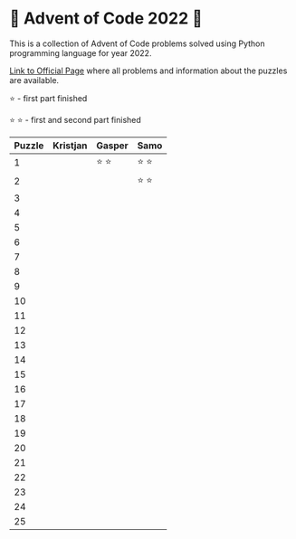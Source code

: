 # :christmas_tree: Advent of Code 2022 :christmas_tree:
This is a collection of Advent of Code problems solved using Python programming language for year 2022.

[Link to Official Page](https://adventofcode.com/) where all problems and information about the puzzles are available.

:star: - first part finished

:star: :star: - first and second part finished

| Puzzle | Kristjan | Gasper | Samo |
|--------|----------|--------|------|
| 1  |  | :star: :star: | :star: :star: |
| 2  |  |  | :star: :star: |
| 3  |  |  |  |
| 4  |  |  |  |
| 5  |  |  |  |
| 6  |  |  |  |
| 7  |  |  |  |
| 8  |  |  |  |
| 9  |  |  |  |
| 10 |  |  |  |
| 11 |  |  |  |
| 12 |  |  |  |
| 13 |  |  |  |
| 14 |  |  |  |
| 15 |  |  |  |
| 16 |  |  |  |
| 17 |  |  |  |
| 18 |  |  |  |
| 19 |  |  |  |
| 20 |  |  |  |
| 21 |  |  |  |
| 22 |  |  |  |
| 23 |  |  |  |
| 24 |  |  |  |
| 25 |  |  |  |